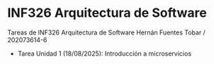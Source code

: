 # INF326 Arquitectura de Software
Tareas de INF326 Arquitectura de Software
Hernán Fuentes Tobar / 202073614-6

-  Tarea Unidad 1 (18/08/2025): Introducción a microservicios
